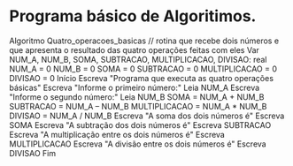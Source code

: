 # Programa básico de Algoritimos.

Algoritmo Quatro_operacoes_basicas
// rotina que recebe dois números e que apresenta o resultado 
das quatro operações feitas com eles
  Var
  NUM_A, NUM_B, SOMA, SUBTRACAO, MULTIPLICACAO, DIVISAO: real
    NUM_A = 0
    NUM_B = 0
    SOMA = 0
    SUBTRACAO = 0
    MULTIPLICACAO = 0
    DIVISAO = 0
  Início
    Escreva "Programa que executa as quatro operações básicas"
    Escreva "Informe o primeiro número:"
    Leia NUM_A
    Escreva "Informe o segundo número:"
    Leia NUM_B
    SOMA = NUM_A + NUM_B
    SUBTRACAO = NUM_A – NUM_B
    MULTIPLICACAO = NUM_A * NUM_B
    DIVISAO = NUM_A / NUM_B
    Escreva "A soma dos dois números é"
    Escreva SOMA
    Escreva "A subtração dos dois números é"
    Escreva SUBTRACAO
    Escreva "A multiplicação entre os dois números é"
    Escreva MULTIPLICACAO
    Escreva "A divisão entre os dois números é"
    Escreva DIVISAO
  Fim